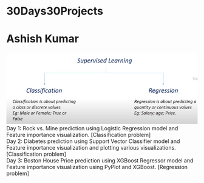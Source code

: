 ﻿# 30Days30Projects
 # Ashish Kumar

![Supervised Learning](image.png)
 Day 1: Rock vs. Mine prediction using Logistic Regression model and Feature importance visualization. [Classification problem]<br/>
 Day 2: Diabetes prediction using Support Vector Classifier model and Feature importance visualization and plotting various visualizations. [Classification problem] <br/>
 Day 3: Boston House Price prediction using XGBoost Regressor model and Feature importance visualization using PyPlot and XGBoost. [Regression problem] <br/>

